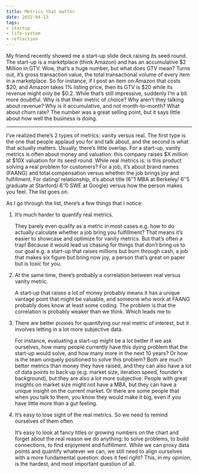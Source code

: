 ```yaml
---
title: Metrics that matter
date: 2022-04-13
tags:
- startup
- life-system
- reflection
---
```


My friend recently showed me a start-up slide deck raising its seed round. The start-up is a marketplace (think Amazon) and has an accumulative \$2 Million in GTV. Wow, that’s a huge number, but what does GTV mean? Turns out, it’s gross transaction value, the total transactional volume of every item in a marketplace. So for instance, if I post an item on Amazon that costs \$20, and Amazon takes 1% listing price, then its GTV is \$20 while its revenue might only be \$0.2. While that’s still impressive, suddenly I’m a bit more doubtful. Why is that their metric of choice? Why aren’t they talking about revenue? Why is it accumulative, and not month-to-month? What about churn rate? The number was a great selling point, but it says little about how well the business is doing.

--- 
I’ve realized there’s 2 types of metrics: vanity versus real. The first type is the one that people applaud you for and talk about, and the second is what that actually matters. Usually, there’s little overlap. For a start-up, vanity metrics is often about money and valuation: this company raises \$X million at \$10X valuation for its seed round. While real metrics is: is this product solving a real problem for customers? For a job, it’s about brand names (FAANG) and total compensation versus whether the job brings joy and fulfillment. For dating/ relationship, it’s about title (6’’1 MBA at Berkeley/ 6’’5 graduate at Stanford/ 6’’0 SWE at Google) versus how the person makes you feel. The list goes on.

As I go through the list, there’s a few things that I notice:

1. It’s much harder to quantify real metrics. 
    
    They barely even qualify as a metric in most cases e.g. how to do actually calculate whether a job bring you fulfillment? That means it’s easier to showcase and optimize for vanity metrics. But that’s often a trap! Because it would lead us chasing for things that don’t bring us to our goal e.g. a start-up that raises millions but burn through cash, a job that makes six figure but bring now joy, a person that’s great on paper but is toxic for you.
    
2. At the same time, there’s probably a correlation between real versus vanity metric. 

    A start-up that raises a lot of money probably means it has a unique vantage point that might be valuable, and someone who work at FAANG probably does know at least some coding. The problem is that the correlation is probably weaker than we think. Which leads me to
    
3. There are better proxies for quantifying our real metric of interest, but it involves letting in a lot more subjective data. 
    
    For instance, evaluating a start-up might be a lot better if we ask ourselves, how many people currently have this dying problem that the start-up would solve, and how many more in the next 10 years? Or how is the team uniquely positioned to solve this problem? Both are much better metrics than money they have raised, and they can also have a lot of data points to back up (e.g. market size, iteration speed, founder’s background), but they are also a lot more subjective. People with great insights on market size might not have a MBA, but they can have a unique insight on the current market. Or there are some people that when you talk to them, you know they would make it big, even if you have little more than a gut feeling. 
    
4. It’s easy to lose sight of the real metrics. So we need to remind ourselves of them often.
    
    It’s easy to look at fancy titles or growing numbers on the chart and forget about the real reason we do anything: to solve problems, to build connections, to find enjoyment and fulfillment. While we can proxy data points and quantify whatever we can, we still need to align ourselves with a more fundamental question: does it feel right? This, in my opinion, is the hardest, and most important question of all.